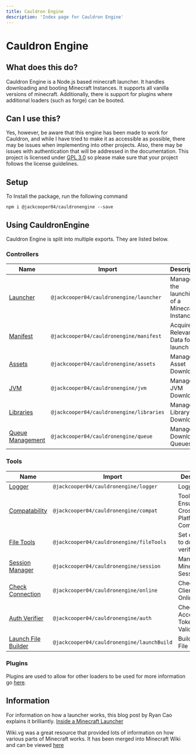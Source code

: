 ```yaml
---
title: Cauldron Engine
description: 'Index page for Cauldron Engine'
---
```


# Cauldron Engine

## What does this do?

Cauldron Engine is a Node.js based minecraft launcher.
It handles downloading and booting Minecraft Instances.
It
supports all vanilla versions of minecraft.
Additionally, there is support for plugins where additional loaders (such as
forge) can be booted.

## Can I use this?

Yes, however, be aware that this engine has been made to work for Cauldron,
and while I have tried to make it as accessible
as possible, there may be issues when implementing into other projects.
Also, there may be issues with authentication that
will be addressed in the documentation.
This project is licensed
under [GPL 3.0](https://choosealicense.com/licenses/gpl-3.0/) so please make sure that your project follows the license
guidelines.

## Setup

To Install the package, run the following command

```
npm i @jackcooper04/cauldronengine --save
```

## Using CauldronEngine

Cauldron Engine is split into multiple exports. They are listed below.

### Controllers

| Name                                          | Import                                       | Description                                   |
|-----------------------------------------------|----------------------------------------------|-----------------------------------------------|
| [Launcher](/engine/controllers/launcher)      | ```@jackcooper04/cauldronengine/launcher```  | Manages the launching of a Minecraft Instance |
| [Manifest](/engine/controllers/manifest)      | ```@jackcooper04/cauldronengine/manifest```  | Acquires Relevant Data for launch             |
| [Assets](/engine/controllers/asset)           | ```@jackcooper04/cauldronengine/assets```    | Manages Asset Download                        |
| [JVM](/engine/controllers/jvm)                | ```@jackcooper04/cauldronengine/jvm```       | Manages JVM Download                          |
| [Libraries](/engine/controllers/library)      | ```@jackcooper04/cauldronengine/libraries``` | Manages Library Download                      |
| [Queue Management](/engine/controllers/queue) | ```@jackcooper04/cauldronengine/queue```     | Manages Download Queues                       |

### Tools

| Name                                         | Import                                         | Description                                 |
|----------------------------------------------|------------------------------------------------|---------------------------------------------|
| [Logger](/engine/tools/logger)               | ```@jackcooper04/cauldronengine/logger```      | Logging                                     |
| [Compatability](/engine/tools/compat)        | ```@jackcooper04/cauldronengine/compat```      | Tool to Ensure Cross-Platform Compatability |
| [File Tools](/engine/tools/file)             | ```@jackcooper04/cauldronengine/fileTools```   | Set of Tools to download / verify files     |
| [Session Manager](/engine/tools/session)     | ```@jackcooper04/cauldronengine/session```     | Manages Minecraft Sessions                  |
| [Check Connection](/engine/tools/connection) | ```@jackcooper04/cauldronengine/online```      | Checks if Client is Online                  |
| [Auth Verifier](/engine/tools/auth)          | ```@jackcooper04/cauldronengine/auth```        | Check Access Token Validity                 |
| [Launch File Builder](/engine/tools/launch)  | ```@jackcooper04/cauldronengine/launchBuild``` | Builds launch File                          |

### Plugins

Plugins are used to allow for other loaders to be used for more information go [here]().

## Information

For information on how a launcher works, this blog post by Ryan Cao explains it
brilliantly.
[Inside a Minecraft Launcher](https://ryanccn.dev/posts/inside-a-minecraft-launcher/)

Wiki.vg was a great resource that provided lots of information on how various parts of Minecraft works.
It has been merged into Minecraft Wiki
and can be viewed [here](https://minecraft.wiki/w/Microsoft_authentication#Navigation)